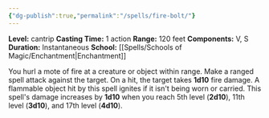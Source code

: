 ```yaml
---
{"dg-publish":true,"permalink":"/spells/fire-bolt/"}
---
```


**Level:** cantrip
**Casting Time:** 1 action
**Range:** 120 feet
**Components:** V, S
**Duration:** Instantaneous
**School:** [[Spells/Schools of Magic/Enchantment\|Enchantment]]

You hurl a mote of fire at a creature or object within range. Make a ranged spell attack against the target. On a hit, the target takes **1d10** fire damage. A flammable object hit by this spell ignites if it isn't being worn or carried.
This spell's damage increases by **1d10** when you reach 5th level (**2d10**), 11th level (**3d10**), and 17th level (**4d10**).